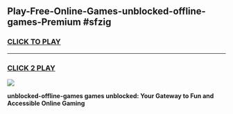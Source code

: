 
## Play-Free-Online-Games-unblocked-offline-games-Premium #sfzig
<h3>
<a href="https://premium.freeplayer.one?title=unblocked-offline-games&ref=8M">CLICK TO PLAY</a></h3>
<hr>

<h3>
<a href="https://premium.freeplayer.one?title=unblocked-offline-games&ref=8M">CLICK 2 PLAY</a>
  
</h3>

<a href="https://premium.freeplayer.one?title=unblocked-offline-games&ref=8M"><img src="https://clearcache.store/games.png"></a>


**unblocked-offline-games games unblocked: Your Gateway to Fun and Accessible Online Gaming**

